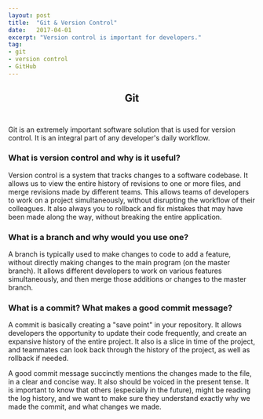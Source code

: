 ```yaml
---
layout: post
title:  "Git & Version Control"
date:   2017-04-01
excerpt: "Version control is important for developers."
tag:
- git
- version control
- GitHub
---
```

## <center>Git</center><br>

Git is an extremely important software solution that is used for version control. It is an integral part of any developer's daily workflow.

### What is version control and why is it useful?

Version control is a system that tracks changes to a software codebase. It allows us to view the entire history of revisions to one or more files, and merge revisions made by different teams. This allows teams of developers to work on a project simultaneously, without disrupting the workflow of their colleagues. It also always you to rollback and fix mistakes that may have been made along the way, without breaking the entire application.

### What is a branch and why would you use one?

A branch is typically used to make changes to code to add a feature, without directly making changes to the main program (on the master branch). It allows different developers to work on various features simultaneously, and then merge those additions or changes to the master branch.

### What is a commit? What makes a good commit message?

A commit is basically creating a "save point" in your repository. It allows developers the opportunity to update their code frequently, and create an expansive history of the entire project. It also is a slice in time of the project, and teammates can look back through the history of the project, as well as rollback if needed.

A good commit message succinctly mentions the changes made to the file, in a clear and concise way. It also should be voiced in the present tense. It is important to know that others (especially in the future), might be reading the log history, and we want to make sure they understand exactly why we made the commit, and what changes we made.